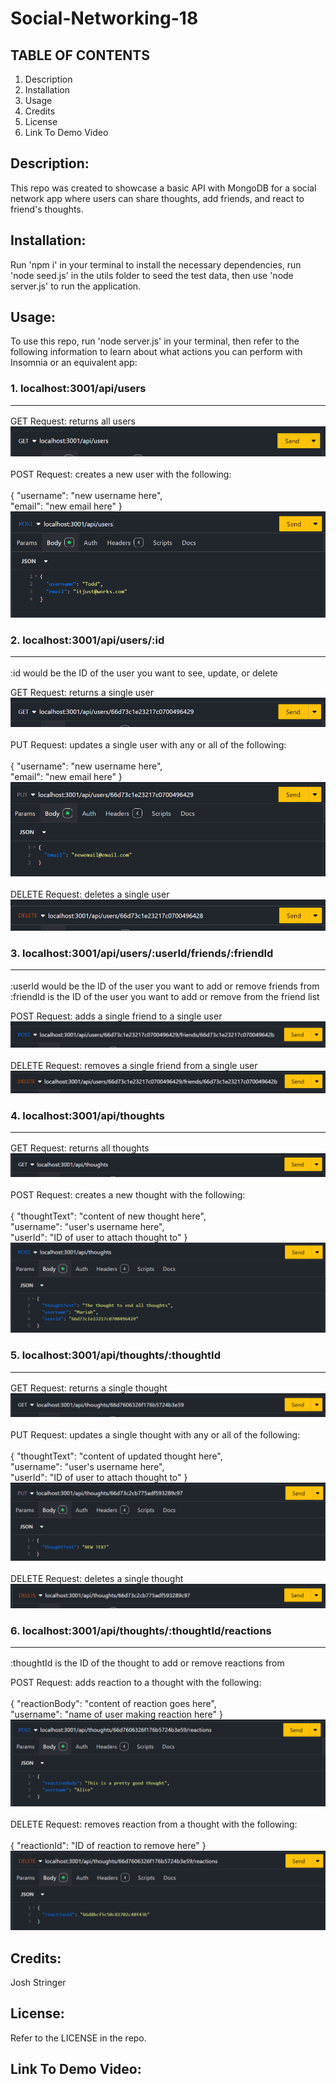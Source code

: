 # Social-Networking-18

## TABLE OF CONTENTS

1. Description
2. Installation
3. Usage
4. Credits
5. License
6. Link To Demo Video

## Description:

This repo was created to showcase a basic API with MongoDB for a social network app where users can share thoughts, add friends, and react to friend's thoughts.

## Installation:

Run 'npm i' in your terminal to install the necessary dependencies, run 'node seed.js' in the utils folder to seed the test data, then use 'node server.js' to run the application.

## Usage:

To use this repo, run 'node server.js' in your terminal, then refer to the following information to learn about what actions you can perform with Insomnia or an equivalent app:

### 1. localhost:3001/api/users<hr>

GET Request: returns all users<br>
![userGetAll](/images/image.png)<br><br>
POST Request: creates a new user with the following:<br><br>
{ "username": "new username here",<br> "email": "new email here" }
![userPost](/images/image-2.png)

### 2. localhost:3001/api/users/:id<hr>

:id would be the ID of the user you want to see, update, or delete

GET Request: returns a single user<br>
![userGetOne](/images/image-1.png)<br><br>
PUT Request: updates a single user with any or all of the following:<br><br>
{ "username": "new username here",<br> "email": "new email here" }<br>
![userPut](/images/image-3.png)<br><br>
DELETE Request: deletes a single user
![userDelete](/images/image-4.png)

### 3. localhost:3001/api/users/:userId/friends/:friendId<hr>

:userId would be the ID of the user you want to add or remove friends from<br>
:friendId is the ID of the user you want to add or remove from the friend list

POST Request: adds a single friend to a single user<br>
![userFriendAdd](/images/image-5.png)<br><br>
DELETE Request: removes a single friend from a single user
![userFriendDelete](/images/image-6.png)

### 4. localhost:3001/api/thoughts<hr>

GET Request: returns all thoughts<br>
![thoughtGetAll](/images/image-7.png)<br><br>
POST Request: creates a new thought with the following:<br><br>
{ "thoughtText": "content of new thought here",<br> "username": "user's username here",<br> "userId": "ID of user to attach thought to" }
![thoughtPOST](/images/image-8.png)

### 5. localhost:3001/api/thoughts/:thoughtId<hr>

GET Request: returns a single thought<br>
![thoughtGetOne](/images/image-9.png)<br><br>
PUT Request: updates a single thought with any or all of the following:<br><br>
{ "thoughtText": "content of updated thought here",<br> "username": "user's username here",<br> "userId": "ID of user to attach thought to" }<br>
![thoughtPUT](/images/image-10.png)<br><br>
DELETE Request: deletes a single thought
![thoughtDELETE](/images/image-11.png)

### 6. localhost:3001/api/thoughts/:thoughtId/reactions<hr>

:thoughtId is the ID of the thought to add or remove reactions from

POST Request: adds reaction to a thought with the following:<br><br>
{ "reactionBody": "content of reaction goes here",<br>
"username": "name of user making reaction here" }<br>
![reactionPOST](/images/image-12.png)<br><br>
DELETE Request: removes reaction from a thought with the following:<br><br>
{ "reactionId": "ID of reaction to remove here" }<br>
![reactionDELETE](/images/image-13.png)

## Credits:

Josh Stringer

## License:

Refer to the LICENSE in the repo.

## Link To Demo Video:
